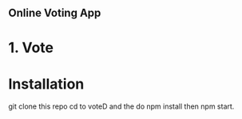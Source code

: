 ## Online Voting App

# 1. Vote
# Installation
git clone this repo cd to voteD and the do npm install then npm start.

